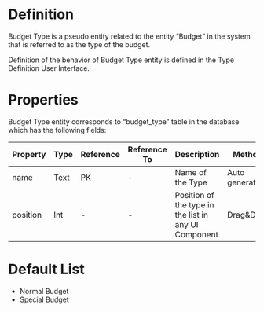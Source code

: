 # Definition

Budget Type is a pseudo entity related to the entity “Budget” in the system that is referred to as the type of the budget.

Definition of the behavior of Budget Type entity is defined in the Type Definition User Interface.

# Properties
Budget Type entity corresponds to “budget_type” table in the database which has the following fields:


| Property  | Type   | Reference | Reference To | Description | Method
| ------    | ------ | ------    | ------       | ------      | ------
name|Text|PK|-|Name of the Type|Auto generated
position|Int|-|-|Position of the type in the list in any UI Component|Drag&Drop

# Default List
* Normal Budget
* Special Budget